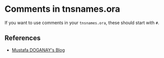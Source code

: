 # Comments in tnsnames.ora

If you want to use comments in your `tnsnames.ora`, these should start with
`#`.

## References

- [Mustafa DOGANAY's Blog](https://doganay.wordpress.com/2013/02/21/comments-in-tnsnames-ora/)
